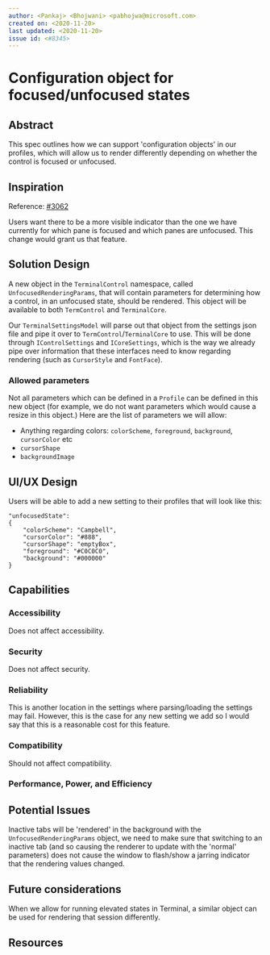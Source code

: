 ```yaml
---
author: <Pankaj> <Bhojwani> <pabhojwa@microsoft.com>
created on: <2020-11-20>
last updated: <2020-11-20>
issue id: <#8345>
---
```


# Configuration object for focused/unfocused states

## Abstract

This spec outlines how we can support 'configuration objects' in our profiles, which
will allow us to render differently depending on whether the control is focused or unfocused.

## Inspiration

Reference: [#3062](https://github.com/microsoft/terminal/issues/3062)

Users want there to be a more visible indicator than the one we have currently for which
pane is focused and which panes are unfocused. This change would grant us that feature.

## Solution Design

A new object in the `TerminalControl` namespace, called `UnfocusedRenderingParams`,
that will contain parameters for determining how a control, in an unfocused state, should be rendered.
This object will be available to both `TermControl` and `TerminalCore`.

Our `TerminalSettingsModel` will parse out that object from the settings json file and pipe it over to
`TermControl`/`TerminalCore` to use. This will be done through `IControlSettings` and `ICoreSettings`, which
is the way we already pipe over information that these interfaces need to know regarding rendering (such as
`CursorStyle` and `FontFace`).

### Allowed parameters

Not all parameters which can be defined in a `Profile` can be defined in this new object (for example, we
do not want parameters which would cause a resize in this object.) Here are the list of parameters we
will allow:

- Anything regarding colors: `colorScheme`, `foreground`, `background`, `cursorColor` etc
- `cursorShape`
- `backgroundImage`

## UI/UX Design

Users will be able to add a new setting to their profiles that will look like this:

```
"unfocusedState": 
{
    "colorScheme": "Campbell",
    "cursorColor": "#888",
    "cursorShape": "emptyBox",
    "foreground": "#C0C0C0",
    "background": "#000000"
}
```

## Capabilities

### Accessibility

Does not affect accessibility.

### Security

Does not affect security.

### Reliability

This is another location in the settings where parsing/loading the settings may fail. However, this is the case
for any new setting we add so I would say that this is a reasonable cost for this feature.

### Compatibility

Should not affect compatibility.

### Performance, Power, and Efficiency

## Potential Issues

Inactive tabs will be 'rendered' in the background with the `UnfocusedRenderingParams` object, we need to make
sure that switching to an inactive tab (and so causing the renderer to update with the 'normal' parameters)
does not cause the window to flash/show a jarring indicator that the rendering values changed.

## Future considerations

When we allow for running elevated states in Terminal, a similar object can be used for rendering that session
differently.

## Resources


